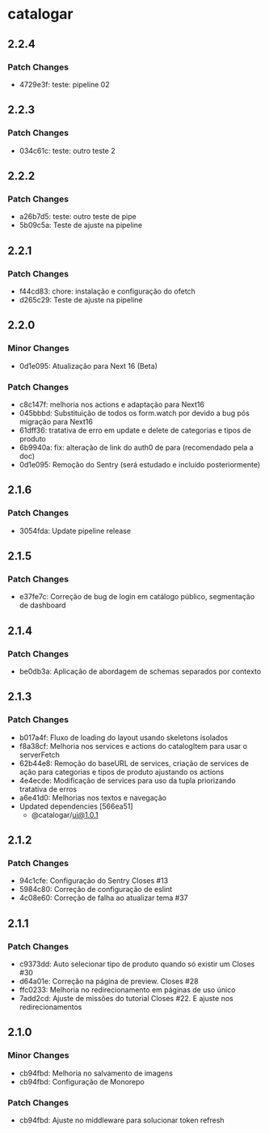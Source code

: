# catalogar

## 2.2.4

### Patch Changes

- 4729e3f: teste: pipeline 02

## 2.2.3

### Patch Changes

- 034c61c: teste: outro teste 2

## 2.2.2

### Patch Changes

- a26b7d5: teste: outro teste de pipe
- 5b09c5a: Teste de ajuste na pipeline

## 2.2.1

### Patch Changes

- f44cd83: chore: instalação e configuração do ofetch
- d265c29: Teste de ajuste na pipeline

## 2.2.0

### Minor Changes

- 0d1e095: Atualização para Next 16 (Beta)

### Patch Changes

- c8c147f: melhoria nos actions e adaptação para Next16
- 045bbbd: Substituição de todos os form.watch por <Watch /> devido a bug pós migração para Next16
- 61dff36: tratativa de erro em update e delete de categorias e tipos de produto
- 6b9940a: fix: alteração de link do auth0 de <Link> para <a> (recomendado pela a doc)
- 0d1e095: Remoção do Sentry (será estudado e incluído posteriormente)

## 2.1.6

### Patch Changes

- 3054fda: Update pipeline release

## 2.1.5

### Patch Changes

- e37fe7c: Correção de bug de login em catálogo público, segmentação de dashboard

## 2.1.4

### Patch Changes

- be0db3a: Aplicação de abordagem de schemas separados por contexto

## 2.1.3

### Patch Changes

- b017a4f: Fluxo de loading do layout usando skeletons isolados
- f8a38cf: Melhoria nos services e actions do catalogItem para usar o serverFetch
- 62b44e8: Remoção do baseURL de services, criação de services de ação para categorias e tipos de produto ajustando os actions
- 4e4ecde: Modificação de services para uso da tupla priorizando tratativa de erros
- a6e41d0: Melhorias nos textos e navegação
- Updated dependencies [566ea51]
  - @catalogar/ui@1.0.1

## 2.1.2

### Patch Changes

- 94c1cfe: Configuração do Sentry Closes #13
- 5984c80: Correção de configuração de eslint
- 4c08e60: Correção de falha ao atualizar tema #37

## 2.1.1

### Patch Changes

- c9373dd: Auto selecionar tipo de produto quando só existir um Closes #30
- d64a01e: Correção na página de preview. Closes #28
- ffc0233: Melhoria no redirecionamento em páginas de uso único
- 7add2cd: Ajuste de missões do tutorial Closes #22. E ajuste nos redirecionamentos

## 2.1.0

### Minor Changes

- cb94fbd: Melhoria no salvamento de imagens
- cb94fbd: Configuração de Monorepo

### Patch Changes

- cb94fbd: Ajuste no middleware para solucionar token refresh
